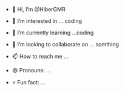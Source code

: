 - 👋 Hi, I’m @HiberGMR
- 👀 I’m interested in ... coding
- 🌱 I’m currently learning ...coding
  
- 💞️ I’m looking to collaborate on ... somthing
- 📫 How to reach me ... 
- 😄 Pronouns: ...
- ⚡ Fun fact: ...

<!---
HiberGMR/HiberGMR is a ✨ special ✨ repository because its `README.md` (this file) appears on your GitHub profile.
You can click the Preview link to take a look at your changes.
--->
